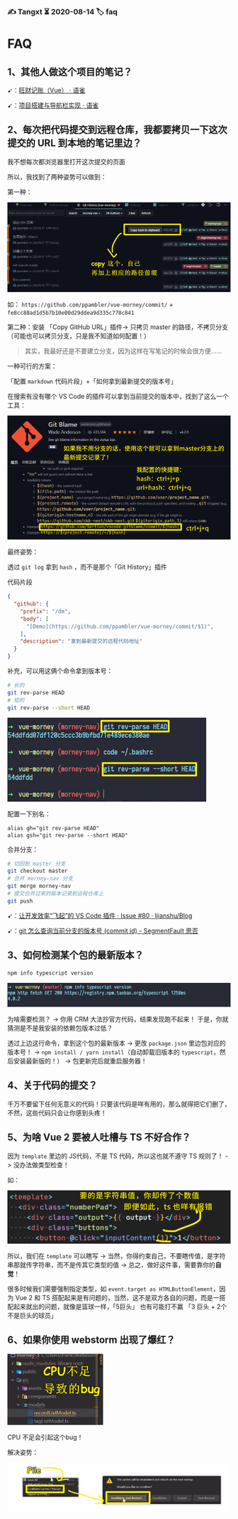### ✍️ Tangxt ⏳ 2020-08-14 🏷️ faq

# FAQ

## 1、其他人做这个项目的笔记？

➹：[旺财记账（Vue） · 语雀](https://www.yuque.com/haixi-blred/vue)

➹：[项目搭建与导航栏实现 · 语雀](https://www.yuque.com/woozyzzz/ybz8i1/cq7i1d)

## 2、每次把代码提交到远程仓库，我都要拷贝一下这次提交的 URL 到本地的笔记里边？

我不想每次都浏览器里打开这次提交的页面

所以，我找到了两种姿势可以做到：

第一种：

![代码拷贝](assets/img/2020-08-17-17-59-14.png)

如： `https://github.com/ppambler/vue-morney/commit/` + `fe8cc88ad1d5b7b10e00d29ddea9d335c778c841`

第二种：安装 「Copy GitHub URL」插件-> 只拷贝 master 的路径，不拷贝分支（可能也可以拷贝分支，只是我不知道如何配置！）

> 其实，我最好还是不要建立分支，因为这样在写笔记的时候会很方便……

一种可行的方案：

「配置 `markdown` 代码片段」+「如何拿到最新提交的版本号」

在搜索有没有哪个 VS Code 的插件可以拿到当前提交的版本中，找到了这么一个工具：

![hash](assets/img/2020-08-17-20-08-47.png)

最终姿势：

透过 `git log` 拿到 `hash` ，而不是那个「Git History」插件

代码片段

``` json
{
  "github": {
    "prefix": "/dm",
    "body": [
      "[Demo](https://github.com/ppambler/vue-morney/commit/$1)",
    ],
    "description": "拿到最新提交的远程代码地址"
  }
}
```

补充，可以用这俩个命令拿到版本号：

``` bash
# 长的
git rev-parse HEAD
# 短的
git rev-parse --short HEAD
```

![版本号获取](assets/img/2020-08-19-15-18-35.png)

配置一下别名：

``` bashrc
alias gh="git rev-parse HEAD"
alias gsh="git rev-parse --short HEAD"
```

合并分支：

``` bash
# 切回到 master 分支
git checkout master
# 合并 morney-nav 分支
git merge morney-nav
# 提交合并过来的版本记录到远程仓库上
git push
```

➹：[让开发效率“飞起”的 VS Code 插件 · Issue #80 · ljianshu/Blog](https://github.com/ljianshu/Blog/issues/80)

➹：[git 怎么查询当前分支的版本号 (commit id) - SegmentFault 思否](https://segmentfault.com/q/1010000004913872)

## 3、如何检测某个包的最新版本？

``` bash
npm info typescript version
```

![检测包的最新版本](assets/img/2020-08-31-18-22-23.png)

为啥需要检测？ -> 你用 CRM 大法抄官方代码，结果发现跑不起来！ 于是，你就猜测是不是我安装的依赖包版本过低？

透过上边这行命令，拿到这个包的最新版本 -> 更改 `package.json` 里边包对应的版本号！ -> `npm install / yarn install`（自动卸载旧版本的 `typescript`，然后安装最新版的！） -> 包更新完后就重启服务器！

## 4、关于代码的提交？

千万不要留下任何无意义的代码！只要该代码是咩有用的，那么就得把它们删了，不然，这些代码只会让你感到头疼！

## 5、为啥 Vue 2 要被人吐槽与 TS 不好合作？

因为 `template` 里边的 JS代码，不是 TS 代码，所以这也就不遵守 TS 规则了！ -> 没办法做类型检查！

如：

![vue2 的鸡肋之处](assets/img/2020-09-01-17-10-19.png)

所以，我们在 `template` 可以瞎写 -> 当然，你得约束自己，不要瞎传值，是字符串那就传字符串，而不是传其它类型的值 -> 总之，做好这件事，需要靠你的**自觉**！

很多时候我们需要强制指定类型，如 `event.target as HTMLButtonElement`，因为 Vue 2 和 TS 搭配起来是有问题的，当然，这不是双方各自的问题，而是一搭配起来就出的问题，就像是篮球一样，「5巨头」 也有可能打不赢 「3 巨头 + 2个不是巨头的球员」

## 6、如果你使用 webstorm 出现了爆红？

![webstorm爆红](assets/img/2020-09-11-16-56-50.png)

CPU 不足会引起这个bug！

解决姿势：

![解决爆红](assets/img/2020-09-11-17-00-55.png)